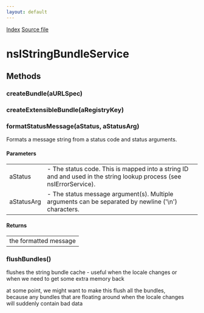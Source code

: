 ```yaml
---
layout: default
---
```

<div id='links'><a href="../index.html">Index</a>
<a href="http://dxr.mozilla.org/mozilla-central/source/intl/strres/nsIStringBundle.idl">Source file</a>
</div>

# nsIStringBundleService #

## Methods ##

### createBundle(aURLSpec) ###

### createExtensibleBundle(aRegistryKey) ###

### formatStatusMessage(aStatus, aStatusArg) ###
  
Formats a message string from a status code and status arguments.  
  

#### Parameters ####

<table>

<tr>
<td>aStatus</td>
<td>- The status code. This is mapped into a string ID and  
           and used in the string lookup process (see nsIErrorService).  
</td>
</tr>

<tr>
<td>aStatusArg</td>
<td>- The status message argument(s). Multiple arguments  
           can be separated by newline ('\n') characters.  
</td>
</tr>

</table>

#### Returns ####

<table>

<tr>
<td>the formatted message  
</td>
</tr>

</table>

### flushBundles() ###
  
flushes the string bundle cache - useful when the locale changes or  
when we need to get some extra memory back  
  
at some point, we might want to make this flush all the bundles,  
because any bundles that are floating around when the locale changes  
will suddenly contain bad data  
  
  
